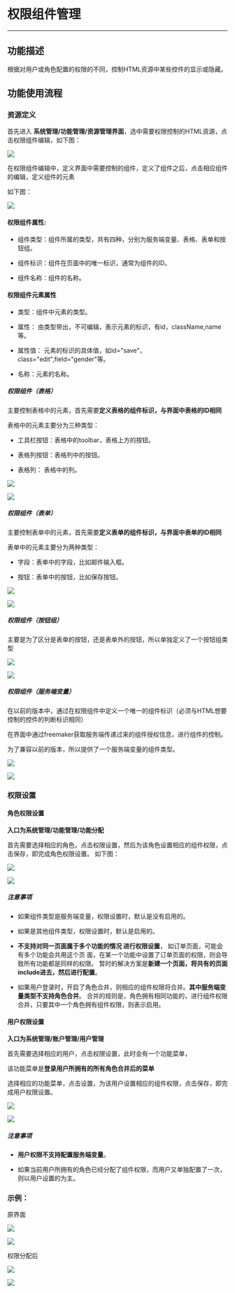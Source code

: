 # 权限组件管理

---

## 功能描述

根据对用户或角色配置的权限的不同，控制HTML资源中某些控件的显示或隐藏。

## 功能使用流程

### 资源定义

首先进入 **系统管理/功能管理/资源管理界面**，选中需要权限控制的HTML资源，点击权限组件编辑，如下图：

![](/assets/sys_resource_item_01.png)

在权限组件编辑中，定义界面中需要控制的组件，定义了组件之后，点击相应组件的编辑，定义组件的元素

如下图：

![](/assets/sys_resource_item_02.png)

#### 权限组件属性:

* 组件类型：组件所属的类型，共有四种，分别为服务端变量、表格、表单和按钮组。

* 组件标识：组件在页面中的唯一标识，通常为组件的ID。

* 组件名称：组件的名称。

#### 权限组件元素属性

* 类型：组件中元素的类型。

* 属性： 由类型带出，不可编辑，表示元素的标识，有id，className,name等。

* 属性值： 元素的标识的具体值，如id="save"，class="edit",field="gender"等。

* 名称：元素的名称。

##### 权限组件（表格）

主要控制表格中的元素，首先需要**定义表格的组件标识，与界面中表格的ID相同**

表格中的元素主要分为三种类型：

* 工具栏按钮：表格中的toolbar，表格上方的按钮。

* 表格列按钮：表格列中的按钮。

* 表格列： 表格中的列。

![](/assets/sys_resource_item_03.png)

![](/assets/sys_resource_item_07.png)


##### 权限组件（表单）

主要控制表单中的元素，首先需要**定义表单的组件标识，与界面中表单的ID相同**

表单中的元素主要分为两种类型：

* 字段：表单中的字段，比如邮件输入框。

* 按钮：表单中的按钮，比如保存按钮。

![](/assets/sys_resource_item_05.png)

![](/assets/sys_resource_item_08.png)

##### 权限组件（按钮组）

主要是为了区分是表单的按钮，还是表单外的按钮，所以单独定义了一个按钮组类型

![](/assets/sys_resource_item_04.png)

![](/assets/sys_resource_item_09.png)


##### 权限组件（服务端变量）

在以前的版本中，通过在权限组件中定义一个唯一的组件标识（必须与HTML想要控制的控件的判断标识相同）

在界面中通过freemaker获取服务端传递过来的组件授权信息，进行组件的控制。

为了兼容以前的版本，所以提供了一个服务端变量的组件类型。

![](/assets/sys_resource_item_06.png)

![](/assets/sys_resource_item_10.png)

### 权限设置

#### 角色权限设置
 
**入口为系统管理/功能管理/功能分配**

首先需要选择相应的角色，点击权限设置，然后为该角色设置相应的组件权限，点击保存，即完成角色权限设置。
如下图：

![](/assets/sys_resource_item_11.png)


![](/assets/sys_resource_item_12.png)

##### 注意事项
 
* 如果组件类型是服务端变量，权限设置时，默认是没有启用的。
 
* 如果是其他组件类型，权限设置时，默认是启用的。
 
* **不支持对同一页面属于多个功能的情况 进行权限设置**， 如订单页面，可能会有多个功能会共用这个页
面，在某一个功能中设置了订单页面的权限，则会导致所有功能都是同样的权限。
暂时的解决方案是**新建一个页面，将共有的页面include进去，然后进行配置**。

* 如果用户登录时，开启了角色合并，则相应的组件权限将合并。**其中服务端变量类型不支持角色合并**。
 合并的规则是，角色拥有相同功能的，进行组件权限合并，只要其中一个角色拥有组件权限，则表示启用。
 

#### 用户权限设置

**入口为系统管理/账户管理/用户管理**

首先需要选择相应的用户，点击权限设置，此时会有一个功能菜单，

该功能菜单是**登录用户所拥有的所有角色合并后的菜单**

选择相应的功能菜单，点击设置，为该用户设置相应的组件权限，点击保存，即完成用户权限设置。

![](/assets/sys_resource_item_13.png)


![](/assets/sys_resource_item_14.png)


#####  注意事项

* **用户权限不支持配置服务端变量**。
 
* 如果当前用户所拥有的角色已经分配了组件权限，而用户又单独配置了一次，则以用户设置的为主。

### 示例：

原界面

![](/assets/sys_resource_item_15.png)

![](/assets/sys_resource_item_18.png)

权限分配后

![](/assets/sys_resource_item_16.png)

![](/assets/sys_resource_item_17.png)













 





